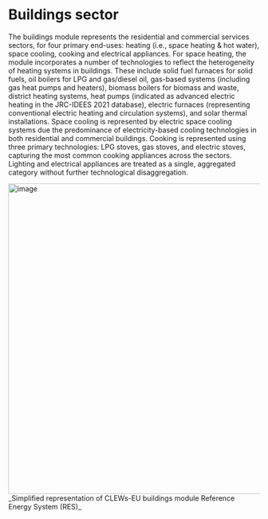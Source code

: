 # Buildings sector
The buildings module represents the residential and commercial services sectors, for four primary end-uses: heating (i.e., space heating & hot water), space cooling, cooking and electrical appliances. 
For space heating, the module incorporates a number of technologies to reflect the heterogeneity of heating systems in buildings. These include solid fuel furnaces for solid fuels, oil boilers for LPG and gas/diesel oil, gas-based systems (including gas heat pumps and heaters), biomass boilers for biomass and waste, district heating systems, heat pumps (indicated as advanced electric heating in the JRC-IDEES 2021 database), electric furnaces (representing conventional electric heating and circulation systems), and solar thermal installations.
Space cooling is represented by electric space cooling systems due the predominance of electricity-based cooling technologies in both residential and commercial buildings. Cooking is represented using three primary technologies: LPG stoves, gas stoves, and electric stoves, capturing the most common cooking appliances across the sectors. Lighting and electrical appliances are treated as a single, aggregated category without further technological disaggregation. 

<img width="1079" height="623" alt="image" src="https://github.com/user-attachments/assets/95e7eb59-95f3-429a-bffd-1e0f0a1d3be5" />
_Simplified representation of CLEWs-EU buildings module Reference Energy System (RES)_

